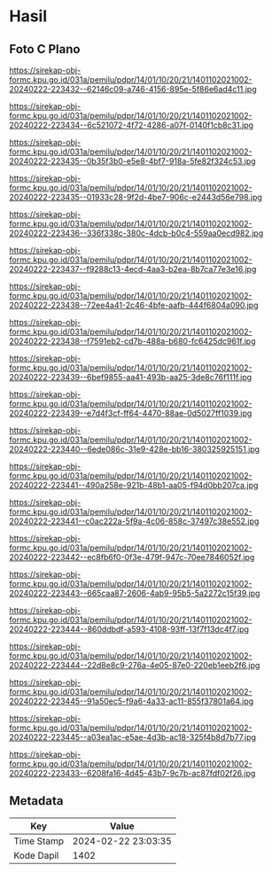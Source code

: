 # Hasil

## Foto C Plano

https://sirekap-obj-formc.kpu.go.id/031a/pemilu/pdpr/14/01/10/20/21/1401102021002-20240222-223432--62146c09-a746-4156-895e-5f86e6ad4c11.jpg

https://sirekap-obj-formc.kpu.go.id/031a/pemilu/pdpr/14/01/10/20/21/1401102021002-20240222-223434--6c521072-4f72-4286-a07f-0140f1cb8c31.jpg

https://sirekap-obj-formc.kpu.go.id/031a/pemilu/pdpr/14/01/10/20/21/1401102021002-20240222-223435--0b35f3b0-e5e8-4bf7-918a-5fe82f324c53.jpg

https://sirekap-obj-formc.kpu.go.id/031a/pemilu/pdpr/14/01/10/20/21/1401102021002-20240222-223435--01933c28-9f2d-4be7-906c-e2443d56e798.jpg

https://sirekap-obj-formc.kpu.go.id/031a/pemilu/pdpr/14/01/10/20/21/1401102021002-20240222-223436--336f338c-380c-4dcb-b0c4-559aa0ecd982.jpg

https://sirekap-obj-formc.kpu.go.id/031a/pemilu/pdpr/14/01/10/20/21/1401102021002-20240222-223437--f9288c13-4ecd-4aa3-b2ea-8b7ca77e3e16.jpg

https://sirekap-obj-formc.kpu.go.id/031a/pemilu/pdpr/14/01/10/20/21/1401102021002-20240222-223438--72ee4a41-2c46-4bfe-aafb-444f6804a090.jpg

https://sirekap-obj-formc.kpu.go.id/031a/pemilu/pdpr/14/01/10/20/21/1401102021002-20240222-223438--f7591eb2-cd7b-488a-b680-fc6425dc961f.jpg

https://sirekap-obj-formc.kpu.go.id/031a/pemilu/pdpr/14/01/10/20/21/1401102021002-20240222-223439--6bef9855-aa41-493b-aa25-3de8c76f111f.jpg

https://sirekap-obj-formc.kpu.go.id/031a/pemilu/pdpr/14/01/10/20/21/1401102021002-20240222-223439--e7d4f3cf-ff64-4470-88ae-0d5027ff1039.jpg

https://sirekap-obj-formc.kpu.go.id/031a/pemilu/pdpr/14/01/10/20/21/1401102021002-20240222-223440--6ede086c-31e9-428e-bb16-380325925151.jpg

https://sirekap-obj-formc.kpu.go.id/031a/pemilu/pdpr/14/01/10/20/21/1401102021002-20240222-223441--490a258e-921b-48b1-aa05-f94d0bb207ca.jpg

https://sirekap-obj-formc.kpu.go.id/031a/pemilu/pdpr/14/01/10/20/21/1401102021002-20240222-223441--c0ac222a-5f9a-4c06-858c-37497c38e552.jpg

https://sirekap-obj-formc.kpu.go.id/031a/pemilu/pdpr/14/01/10/20/21/1401102021002-20240222-223442--ec8fb6f0-0f3e-479f-947c-70ee7846052f.jpg

https://sirekap-obj-formc.kpu.go.id/031a/pemilu/pdpr/14/01/10/20/21/1401102021002-20240222-223443--665caa87-2606-4ab9-95b5-5a2272c15f39.jpg

https://sirekap-obj-formc.kpu.go.id/031a/pemilu/pdpr/14/01/10/20/21/1401102021002-20240222-223444--860ddbdf-a593-4108-93ff-13f7f13dc4f7.jpg

https://sirekap-obj-formc.kpu.go.id/031a/pemilu/pdpr/14/01/10/20/21/1401102021002-20240222-223444--22d8e8c9-276a-4e05-87e0-220eb1eeb2f6.jpg

https://sirekap-obj-formc.kpu.go.id/031a/pemilu/pdpr/14/01/10/20/21/1401102021002-20240222-223445--91a50ec5-f9a6-4a33-ac11-855f37801a64.jpg

https://sirekap-obj-formc.kpu.go.id/031a/pemilu/pdpr/14/01/10/20/21/1401102021002-20240222-223445--a03ea1ac-e5ae-4d3b-ac18-325f4b8d7b77.jpg

https://sirekap-obj-formc.kpu.go.id/031a/pemilu/pdpr/14/01/10/20/21/1401102021002-20240222-223433--6208fa16-4d45-43b7-9c7b-ac87fdf02f26.jpg


## Metadata

| Key        | Value               |
| ---------- | ------------------- |
| Time Stamp | 2024-02-22 23:03:35 |
| Kode Dapil | 1402                |



